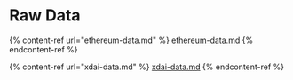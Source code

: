 # Raw Data

{% content-ref url="ethereum-data.md" %}
[ethereum-data.md](ethereum-data.md)
{% endcontent-ref %}

{% content-ref url="xdai-data.md" %}
[xdai-data.md](xdai-data.md)
{% endcontent-ref %}



###
